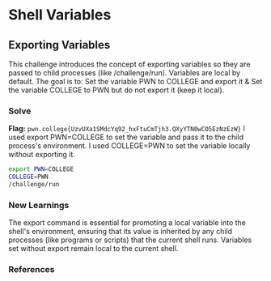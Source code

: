 # Shell Variables

## Exporting Variables
This challenge introduces the concept of exporting variables so they are passed to child processes (like /challenge/run). Variables are local by default. The goal is to: Set the variable PWN to COLLEGE and export it & Set the variable COLLEGE to PWN but do not export it (keep it local).

### Solve
**Flag:** `pwn.college{UzvUXa1SMdcYq92_hxFtuCmTjh3.QXyYTN0wCO5EzNzEzW}`
I used export PWN=COLLEGE to set the variable and pass it to the child process's environment.
I used COLLEGE=PWN to set the variable locally without exporting it.

```bash
export PWN=COLLEGE
COLLEGE=PWN
/challenge/run
```

### New Learnings
The export command is essential for promoting a local variable into the shell's environment, ensuring that its value is inherited by any child processes (like programs or scripts) that the current shell runs. 
Variables set without export remain local to the current shell.

### References 

